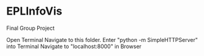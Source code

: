 EPLInfoVis
==========

Final Group Project

Open Terminal
Navigate to this folder.
Enter "python -m SimpleHTTPServer" into Terminal
Navigate to "localhost:8000" in Browser
